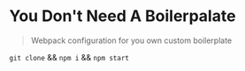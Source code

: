 You Don't Need A Boilerpalate
===

> Webpack configuration for you own custom boilerplate

`git clone` && `npm i` && `npm start`

